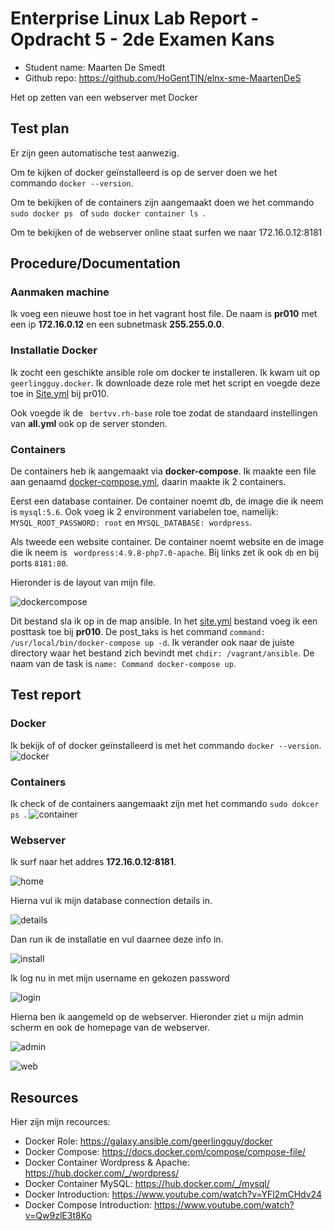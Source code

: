 # Enterprise Linux Lab Report - Opdracht 5 - 2de Examen Kans

- Student name: Maarten De Smedt
- Github repo: <https://github.com/HoGentTIN/elnx-sme-MaartenDeS>

Het op zetten van een webserver met Docker

## Test plan

Er zijn geen automatische test aanwezig.

Om te kijken of docker geïnstalleerd is op de server doen we het commando `` docker --version ``.

Om te bekijken of de containers zijn aangemaakt doen we het commando ``sudo docker ps `` of ``sudo docker container ls ``.

Om te bekijken of de webserver online staat surfen we naar 172.16.0.12:8181




## Procedure/Documentation

### Aanmaken machine
Ik voeg een nieuwe host toe in het vagrant host file. De naam is **pr010** met een ip **172.16.0.12** en een subnetmask **255.255.0.0**.

### Installatie Docker
Ik zocht een geschikte ansible role om docker te installeren. Ik kwam uit op ``geerlingguy.docker``. Ik downloade deze role met het script en voegde deze toe in [Site.yml](https://github.com/MaartenDeS/elnx-sme/blob/soluation/ansible/site.yml) bij pr010. 

Ook voegde ik de `` bertvv.rh-base`` role toe zodat de standaard instellingen van **all.yml** ook op de server stonden.

### Containers
De containers heb ik aangemaakt via **docker-compose**. Ik maakte een file aan genaamd [docker-compose.yml](https://github.com/MaartenDeS/elnx-sme/blob/soluation/ansible/docker-compose.yml), daarin maakte ik 2 containers.

Eerst een database container. De container noemt db, de image die ik neem is ``mysql:5.6``. Ook voeg ik 2 environment variabelen toe, namelijk: `` MYSQL_ROOT_PASSWORD: root`` en  ``MYSQL_DATABASE: wordpress``.

Als tweede een website container. De container noemt website en de image die ik neem is `` wordpress:4.9.8-php7.0-apache``. Bij links zet ik ook ``db`` en bij ports ``8181:80``.

Hieronder is de layout van mijn file.

![dockercompose](https://github.com/MaartenDeS/elnx-sme/blob/soluation/report/screen/pr010compose.png)

Dit bestand sla ik op in de map ansible. In het [site.yml](https://github.com/MaartenDeS/elnx-sme/blob/soluation/ansible/site.yml) bestand voeg ik een posttask toe bij **pr010**. De post_taks is het command ``command: /usr/local/bin/docker-compose up -d``. Ik verander ook naar de juiste directory waar het bestand zich bevindt met   ``chdir: /vagrant/ansible``. De naam van de task is ``name: Command docker-compose up``.


## Test report

### Docker
Ik bekijk of of docker geïnstalleerd is met het commando ``docker --version``.
![docker](https://github.com/MaartenDeS/elnx-sme/blob/soluation/report/screen/pr010docker.png)

### Containers
Ik check of de containers aangemaakt zijn met het commando ``sudo dokcer ps ``.
![container](https://github.com/MaartenDeS/elnx-sme/blob/soluation/report/screen/pr010container.png)

### Webserver
Ik surf naar het addres **172.16.0.12:8181**.

![home](https://github.com/MaartenDeS/elnx-sme/blob/soluation/report/screen/pr010home.png)

Hierna vul ik mijn database connection details in.

![details](https://github.com/MaartenDeS/elnx-sme/blob/soluation/report/screen/pr010details.png)

Dan run ik de installatie en vul daarnee deze info in.

![install](https://github.com/MaartenDeS/elnx-sme/blob/soluation/report/screen/pr010installeer.png)

Ik log nu in met mijn username en gekozen password

![login](https://github.com/MaartenDeS/elnx-sme/blob/soluation/report/screen/pr010login.png)

Hierna ben ik aangemeld op de webserver. Hieronder ziet u mijn admin scherm en ook de homepage van de webserver.

![admin](https://github.com/MaartenDeS/elnx-sme/blob/soluation/report/screen/pr010admin.png)


![web](https://github.com/MaartenDeS/elnx-sme/blob/soluation/report/screen/pr010website.png)





## Resources

Hier zijn mijn recources:

- Docker Role: <https://galaxy.ansible.com/geerlingguy/docker>
- Docker Compose: <https://docs.docker.com/compose/compose-file/>
- Docker Container Wordpress & Apache: <https://hub.docker.com/_/wordpress/>
- Docker Container MySQL: <https://hub.docker.com/_/mysql/>
- Docker Introduction: <https://www.youtube.com/watch?v=YFl2mCHdv24>
- Docker Compose Introduction: <https://www.youtube.com/watch?v=Qw9zlE3t8Ko>